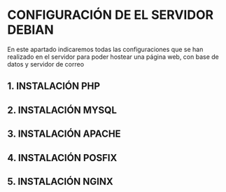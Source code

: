 # CONFIGURACIÓN DE EL SERVIDOR DEBIAN

En este apartado indicaremos todas las configuraciones que se han realizado en el servidor para poder hostear una página web, con base de datos y servidor de correo

## 1. INSTALACIÓN PHP

## 2. INSTALACIÓN MYSQL

## 3. INSTALACIÓN APACHE

## 4. INSTALACIÓN POSFIX

## 5. INSTALACIÓN NGINX
